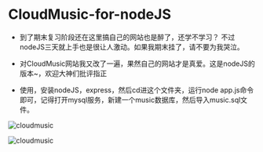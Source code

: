 # CloudMusic-for-nodeJS

- 到了期末复习阶段还在这里搞自己的网站也是醉了，还学不学习？
 不过nodeJS三天就上手也是很让人激动。如果我期末挂了，请不要为我哭泣。

- 对CloudMusic网站我又改了一遍，果然自己的网站才是真爱。这是nodeJS的版本~，欢迎大神们批评指正
- 使用，安装nodeJS，express，然后cd进这个文件夹，运行node app.js命令即可，记得打开mysql服务，新建一个music数据库，然后导入music.sql文件。

![cloudmusic](http://7xstax.com1.z0.glb.clouddn.com/index-1.png)

![cloudmusic](http://7xstax.com1.z0.glb.clouddn.com/index-2.png)


